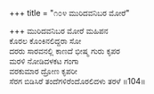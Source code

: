 +++
title = "೧೦೪ ಮುರಿದವನಿಬರ ಮೋರೆ"

+++
ಮುರಿದವನಿಬರ ಮೋರೆ ಮಹಿಪನ  
ಕೊರಲ ಕೊಂಕಿನಲಿದ್ದರಾ ಸೋ  
ದರರು ಸಾರವನಲ್ಲಿ ಕಾಣದೆ ಭೀಷ್ಮ ಗುರು ಕೃಪರ  
ಮರಳಿ ನೋಡಿದಳಕಟ ಗಂಗಾ  
ವರಕುಮಾರ ದ್ರೋಣ ಕೃಪರೀ   
ಸೆರಗ ಬಿಡಿಸಿರೆ ತಂದೆಗಳಿರೆಂದೊರಲಿದಳು ತರಳೆ    ॥104॥